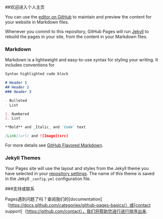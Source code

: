 ##欢迎进入个人主页

You can use the [editor on GitHub](https://github.com/QHaotTian/QHaotTian.github.io/edit/main/index.md) to maintain and preview the content for your website in Markdown files.

Whenever you commit to this repository, GitHub Pages will run [Jekyll](https://jekyllrb.com/) to rebuild the pages in your site, from the content in your Markdown files.

### Markdown

Markdown is a lightweight and easy-to-use syntax for styling your writing. It includes conventions for

```markdown
Syntax highlighted code block

# Header 1
## Header 2
### Header 3

- Bulleted
- List

1. Numbered
2. List

**Bold** and _Italic_ and `Code` text

[Link](url) and ![Image](src)
```

For more details see [GitHub Flavored Markdown](https://guides.github.com/features/mastering-markdown/).

### Jekyll Themes

Your Pages site will use the layout and styles from the Jekyll theme you have selected in your [repository settings](https://github.com/QHaotTian/QHaotTian.github.io/settings). The name of this theme is saved in the Jekyll `_config.yml` configuration file.

###支持或联系

Pages遇到问题了吗？查阅我们的[documentation]（https://docs.github.com/categories/github-pages-basics/）或[contact support]（https://github.com/contact），我们将帮助您进行进行排序出来.
